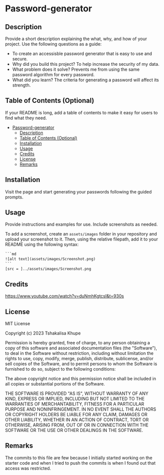 # Password-generator
## Description

Provide a short description explaining the what, why, and how of your project. Use the following questions as a guide:

- To create an accessisble password generator that is easy to use and secure. 
- Why did you build this project? To help increase the security of my data.
- What problem does it solve? Prevents me from using the same password algorithm for every password.
- What did you learn? The criteria for generating a password will affect its strength.

## Table of Contents (Optional)

If your README is long, add a table of contents to make it easy for users to find what they need.

- [Password-generator](#password-generator)
  - [Description](#description)
  - [Table of Contents (Optional)](#table-of-contents-optional)
  - [Installation](#installation)
  - [Usage](#usage)
  - [Credits](#credits)
  - [License](#license)
  - [Remarks](#remarks)

## Installation

Visit the page and start generating your passwords following the guided prompts. 

## Usage

Provide instructions and examples for use. Include screenshots as needed.

To add a screenshot, create an `assets/images` folder in your repository and upload your screenshot to it. Then, using the relative filepath, add it to your README using the following syntax:

    ```md
    ![alt text](assets/images/Screenshot.png)
    ```
    [src = ]../assets/images/Screenshot.png

## Credits

https://www.youtube.com/watch?v=duNmhKgtcsI&t=930s

## License

MIT License

Copyright (c) 2023 Tshakalisa Khupe

Permission is hereby granted, free of charge, to any person obtaining a copy
of this software and associated documentation files (the "Software"), to deal
in the Software without restriction, including without limitation the rights
to use, copy, modify, merge, publish, distribute, sublicense, and/or sell
copies of the Software, and to permit persons to whom the Software is
furnished to do so, subject to the following conditions:

The above copyright notice and this permission notice shall be included in all
copies or substantial portions of the Software.

THE SOFTWARE IS PROVIDED "AS IS", WITHOUT WARRANTY OF ANY KIND, EXPRESS OR
IMPLIED, INCLUDING BUT NOT LIMITED TO THE WARRANTIES OF MERCHANTABILITY,
FITNESS FOR A PARTICULAR PURPOSE AND NONINFRINGEMENT. IN NO EVENT SHALL THE
AUTHORS OR COPYRIGHT HOLDERS BE LIABLE FOR ANY CLAIM, DAMAGES OR OTHER
LIABILITY, WHETHER IN AN ACTION OF CONTRACT, TORT OR OTHERWISE, ARISING FROM,
OUT OF OR IN CONNECTION WITH THE SOFTWARE OR THE USE OR OTHER DEALINGS IN THE
SOFTWARE.

## Remarks

The commits to this file are few because I initially started working on the starter 
code and when I tried to push the commits is when I found out that access was restricted. 